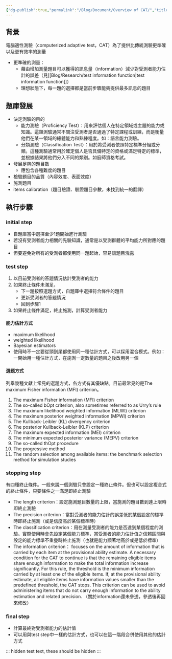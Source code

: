 ```yaml
---
{"dg-publish":true,"permalink":"/Blog/Document/Overview of CAT/","title":"電腦適性測驗概述","tags":["blog","CAT","adaptive_testing"],"created":"2023-08-17","updated":"2024-03-11T14:16"}
---
```



## 背景

電腦適性測驗（computerized adaptive test，CAT）為了提供比傳統測驗更準確以及更有效率的測量

- 更準確的測量：
    - 藉由增加測量題目可以獲得的訊息量（information）減少對受測者能力估計的誤差（見[[Blog/Research/test information function\|test information function]]）
    - 理想狀態下，每一題的選擇都是當前步驟能夠提供最多訊息的題目

## 題庫發展

- 決定測驗的目的
    - 能力測驗（Proficiency Test）：用來評估個人在特定領域或主題的能力或知識。這類測驗通常不關注受測者是否通過了特定課程或訓練，而是衡量他們在某一領域的總體能力和熟練程度。如：語言能力測驗。
    - 分類測驗（Classification Test）：用於將受測者依照特定標準分組或分類。這種測驗通常用於確定個人是否具備特定的資格或滿足特定的標準，並根據結果將他們分入不同的類別。如廚師資格考試。
- 發展足夠的題目數
    - 應包含各種難度的題目
- 檢驗題目的品質（內容效度、表面效度）
- 施測題目
- items calibration（題目驗證、驗證題目參數，未找到統一的翻譯）

## 執行步驟


<style> .container {font-family: sans-serif; text-align: center;} .button-wrapper button {z-index: 1;height: 40px; width: 100px; margin: 10px;padding: 5px;} .excalidraw .App-menu_top .buttonList { display: flex;} .excalidraw-wrapper { height: 800px; margin: 50px; position: relative;} :root[dir="ltr"] .excalidraw .layer-ui__wrapper .zen-mode-transition.App-menu_bottom--transition-left {transform: none;} </style><script src="https://cdn.jsdelivr.net/npm/react@17/umd/react.production.min.js"></script><script src="https://cdn.jsdelivr.net/npm/react-dom@17/umd/react-dom.production.min.js"></script><script type="text/javascript" src="https://cdn.jsdelivr.net/npm/@excalidraw/excalidraw@0/dist/excalidraw.production.min.js"></script><div id="CAT_process_stepsexcalidraw.md1"></div><script>(function(){const InitialData={"type":"excalidraw","version":2,"source":"https://github.com/zsviczian/obsidian-excalidraw-plugin/releases/tag/1.9.16","elements":[{"type":"rectangle","version":258,"versionNonce":936577672,"isDeleted":false,"id":"3DBSIjFqTssj68WNX_hhS","fillStyle":"hachure","strokeWidth":1,"strokeStyle":"solid","roughness":1,"opacity":100,"angle":0,"x":-510.01953125,"y":-35.296875,"strokeColor":"#1e1e1e","backgroundColor":"transparent","width":174,"height":87,"seed":2011189640,"groupIds":[],"frameId":null,"roundness":null,"boundElements":[{"type":"text","id":"XgbKWAjn"},{"id":"fOtLwpNuxM8fnyFRIJ-Hh","type":"arrow"}],"updated":1692254299132,"link":null,"locked":false},{"type":"text","version":325,"versionNonce":126857096,"isDeleted":false,"id":"XgbKWAjn","fillStyle":"hachure","strokeWidth":1,"strokeStyle":"solid","roughness":1,"opacity":100,"angle":0,"x":-493.01953125,"y":-16.796875,"strokeColor":"#1e1e1e","backgroundColor":"transparent","width":140,"height":50,"seed":170023928,"groupIds":[],"frameId":null,"roundness":null,"boundElements":[],"updated":1692254302839,"link":null,"locked":false,"fontSize":20,"fontFamily":1,"text":"選擇初始題目\n或題組開始測驗","rawText":"選擇初始題目\n或題組開始測驗","textAlign":"center","verticalAlign":"middle","containerId":"3DBSIjFqTssj68WNX_hhS","originalText":"選擇初始題目\n或題組開始測驗","lineHeight":1.25,"baseline":43},{"type":"rectangle","version":163,"versionNonce":97161464,"isDeleted":false,"id":"8xFr5rTGZkjlWS1QvgRyn","fillStyle":"hachure","strokeWidth":1,"strokeStyle":"solid","roughness":1,"opacity":100,"angle":0,"x":-223.55078125,"y":-34.88671875,"strokeColor":"#1e1e1e","backgroundColor":"transparent","width":174,"height":87,"seed":904113144,"groupIds":[],"frameId":null,"roundness":{"type":3},"boundElements":[{"type":"text","id":"nexiAgp9"},{"id":"fOtLwpNuxM8fnyFRIJ-Hh","type":"arrow"},{"id":"uPqmgC-xjBv80Z2VEEDGt","type":"arrow"},{"id":"17O3dJGb_rGfACTs6L6ok","type":"arrow"}],"updated":1692254231531,"link":null,"locked":false},{"type":"text","version":252,"versionNonce":1222724744,"isDeleted":false,"id":"nexiAgp9","fillStyle":"hachure","strokeWidth":1,"strokeStyle":"solid","roughness":1,"opacity":100,"angle":0,"x":-186.55078125,"y":-16.38671875,"strokeColor":"#1e1e1e","backgroundColor":"transparent","width":100,"height":50,"seed":1031499000,"groupIds":[],"frameId":null,"roundness":null,"boundElements":[],"updated":1692254118757,"link":null,"locked":false,"fontSize":20,"fontFamily":1,"text":"中途估計\n受測者能力","rawText":"中途估計\n受測者能力","textAlign":"center","verticalAlign":"middle","containerId":"8xFr5rTGZkjlWS1QvgRyn","originalText":"中途估計\n受測者能力","lineHeight":1.25,"baseline":43},{"type":"rectangle","version":295,"versionNonce":38227960,"isDeleted":false,"id":"UX0IbEqCEstbinR1EgWyq","fillStyle":"hachure","strokeWidth":1,"strokeStyle":"solid","roughness":1,"opacity":100,"angle":0,"x":-223.140625,"y":92.232421875,"strokeColor":"#1e1e1e","backgroundColor":"transparent","width":174,"height":87,"seed":956273032,"groupIds":[],"frameId":null,"roundness":{"type":3},"boundElements":[{"type":"text","id":"3ZPr4MsA"},{"id":"hzipr9q5ufaswa95qBgJA","type":"arrow"},{"id":"17O3dJGb_rGfACTs6L6ok","type":"arrow"}],"updated":1692254231531,"link":null,"locked":false},{"type":"text","version":416,"versionNonce":354910712,"isDeleted":false,"id":"3ZPr4MsA","fillStyle":"hachure","strokeWidth":1,"strokeStyle":"solid","roughness":1,"opacity":100,"angle":0,"x":-216.140625,"y":110.732421875,"strokeColor":"#1e1e1e","backgroundColor":"transparent","width":160,"height":50,"seed":1025777800,"groupIds":[],"frameId":null,"roundness":null,"boundElements":[],"updated":1692254054745,"link":null,"locked":false,"fontSize":20,"fontFamily":1,"text":"更新受測者的反應\n模式","rawText":"更新受測者的反應模式","textAlign":"center","verticalAlign":"middle","containerId":"UX0IbEqCEstbinR1EgWyq","originalText":"更新受測者的反應模式","lineHeight":1.25,"baseline":43},{"type":"rectangle","version":288,"versionNonce":541727480,"isDeleted":false,"id":"QIfRHqwYgnzFfMg0M5xBf","fillStyle":"hachure","strokeWidth":1,"strokeStyle":"solid","roughness":1,"opacity":100,"angle":0,"x":-223.140625,"y":219.3515625,"strokeColor":"#1e1e1e","backgroundColor":"transparent","width":174,"height":87,"seed":1524307960,"groupIds":[],"frameId":null,"roundness":{"type":3},"boundElements":[{"type":"text","id":"Iea3YzwP"},{"id":"VkZuWPTHWt7alpADH73zR","type":"arrow"},{"id":"hzipr9q5ufaswa95qBgJA","type":"arrow"}],"updated":1692254227920,"link":null,"locked":false},{"type":"text","version":451,"versionNonce":783180024,"isDeleted":false,"id":"Iea3YzwP","fillStyle":"hachure","strokeWidth":1,"strokeStyle":"solid","roughness":1,"opacity":100,"angle":0,"x":-186.140625,"y":237.8515625,"strokeColor":"#1e1e1e","backgroundColor":"transparent","width":100,"height":50,"seed":681924856,"groupIds":[],"frameId":null,"roundness":null,"boundElements":[],"updated":1692254049212,"link":null,"locked":false,"fontSize":20,"fontFamily":1,"text":"選擇下一題\n施測題目","rawText":"選擇下一題\n施測題目","textAlign":"center","verticalAlign":"middle","containerId":"QIfRHqwYgnzFfMg0M5xBf","originalText":"選擇下一題\n施測題目","lineHeight":1.25,"baseline":43},{"type":"rectangle","version":351,"versionNonce":825150600,"isDeleted":false,"id":"CPVMy6Fa30wjj8moGnC6D","fillStyle":"hachure","strokeWidth":1,"strokeStyle":"solid","roughness":1,"opacity":100,"angle":0,"x":338.6640625,"y":219.3515625,"strokeColor":"#1e1e1e","backgroundColor":"transparent","width":174,"height":87,"seed":994394872,"groupIds":[],"frameId":null,"roundness":null,"boundElements":[{"type":"text","id":"HNTwAmXH"},{"id":"z4E_JoYU2zDTEqWneFgm8","type":"arrow"}],"updated":1692254215558,"link":null,"locked":false},{"type":"text","version":561,"versionNonce":1573091832,"isDeleted":false,"id":"HNTwAmXH","fillStyle":"hachure","strokeWidth":1,"strokeStyle":"solid","roughness":1,"opacity":100,"angle":0,"x":375.6640625,"y":237.8515625,"strokeColor":"#1e1e1e","backgroundColor":"transparent","width":100,"height":50,"seed":1888625656,"groupIds":[],"frameId":null,"roundness":null,"boundElements":[],"updated":1692254106883,"link":null,"locked":false,"fontSize":20,"fontFamily":1,"text":"最終受測者\n能力估計","rawText":"最終受測者\n能力估計","textAlign":"center","verticalAlign":"middle","containerId":"CPVMy6Fa30wjj8moGnC6D","originalText":"最終受測者\n能力估計","lineHeight":1.25,"baseline":43},{"type":"diamond","version":222,"versionNonce":993272312,"isDeleted":false,"id":"5NjqqckoWG9rKvPBKqPJ-","fillStyle":"hachure","strokeWidth":1,"strokeStyle":"solid","roughness":1,"opacity":100,"angle":0,"x":49.26171875,"y":63.880859375,"strokeColor":"#1e1e1e","backgroundColor":"transparent","width":206,"height":143,"seed":1750665720,"groupIds":[],"frameId":null,"roundness":null,"boundElements":[{"type":"text","id":"iRaLLbi0"},{"id":"uPqmgC-xjBv80Z2VEEDGt","type":"arrow"},{"id":"VkZuWPTHWt7alpADH73zR","type":"arrow"},{"id":"4uhgDGLkV77JLjkF9pwER","type":"arrow"}],"updated":1692254203780,"link":null,"locked":false},{"type":"text","version":151,"versionNonce":1186674168,"isDeleted":false,"id":"iRaLLbi0","fillStyle":"hachure","strokeWidth":1,"strokeStyle":"solid","roughness":1,"opacity":100,"angle":0,"x":112.26171875,"y":110.630859375,"strokeColor":"#1e1e1e","backgroundColor":"transparent","width":80,"height":50,"seed":2120366840,"groupIds":[],"frameId":null,"roundness":null,"boundElements":[],"updated":1692254160490,"link":null,"locked":false,"fontSize":20,"fontFamily":1,"text":"滿足終止\n條件？","rawText":"滿足終止條件？","textAlign":"center","verticalAlign":"middle","containerId":"5NjqqckoWG9rKvPBKqPJ-","originalText":"滿足終止條件？","lineHeight":1.25,"baseline":43},{"type":"rectangle","version":478,"versionNonce":602914184,"isDeleted":false,"id":"zUQpZv7QicC47F9HH7rNg","fillStyle":"hachure","strokeWidth":1,"strokeStyle":"solid","roughness":1,"opacity":100,"angle":0,"x":338.25390625,"y":-34.88671875,"strokeColor":"#1e1e1e","backgroundColor":"transparent","width":174,"height":87,"seed":731753352,"groupIds":[],"frameId":null,"roundness":{"type":3},"boundElements":[{"type":"text","id":"eUEf7RdE"},{"id":"4uhgDGLkV77JLjkF9pwER","type":"arrow"},{"id":"z4E_JoYU2zDTEqWneFgm8","type":"arrow"}],"updated":1692254215558,"link":null,"locked":false},{"type":"text","version":661,"versionNonce":2132179848,"isDeleted":false,"id":"eUEf7RdE","fillStyle":"hachure","strokeWidth":1,"strokeStyle":"solid","roughness":1,"opacity":100,"angle":0,"x":385.25390625,"y":-3.88671875,"strokeColor":"#1e1e1e","backgroundColor":"transparent","width":80,"height":25,"seed":686750344,"groupIds":[],"frameId":null,"roundness":null,"boundElements":[],"updated":1692254118757,"link":null,"locked":false,"fontSize":20,"fontFamily":1,"text":"結束測驗","rawText":"結束測驗","textAlign":"center","verticalAlign":"middle","containerId":"zUQpZv7QicC47F9HH7rNg","originalText":"結束測驗","lineHeight":1.25,"baseline":18},{"type":"arrow","version":99,"versionNonce":875264184,"isDeleted":false,"id":"fOtLwpNuxM8fnyFRIJ-Hh","fillStyle":"hachure","strokeWidth":1,"strokeStyle":"solid","roughness":1,"opacity":100,"angle":0,"x":-328.2265625,"y":5.916116361249626,"strokeColor":"#1e1e1e","backgroundColor":"transparent","width":94.98437499999994,"height":0.8182953565270941,"seed":390923000,"groupIds":[],"frameId":null,"roundness":null,"boundElements":[],"updated":1692591706386,"link":null,"locked":false,"startBinding":{"elementId":"3DBSIjFqTssj68WNX_hhS","gap":7.79296875,"focus":-0.033228894294437476},"endBinding":{"elementId":"8xFr5rTGZkjlWS1QvgRyn","gap":9.69140625,"focus":0.09827141158493356},"lastCommittedPoint":null,"startArrowhead":null,"endArrowhead":"arrow","points":[[0,0],[94.98437499999994,-0.8182953565270941]]},{"type":"arrow","version":463,"versionNonce":1954011336,"isDeleted":false,"id":"uPqmgC-xjBv80Z2VEEDGt","fillStyle":"hachure","strokeWidth":1,"strokeStyle":"solid","roughness":1,"opacity":100,"angle":0,"x":-34.26953125,"y":-0.9369717006545422,"strokeColor":"#1e1e1e","backgroundColor":"transparent","width":183.2762507488261,"height":61.7762195637623,"seed":2074366856,"groupIds":[],"frameId":null,"roundness":null,"boundElements":[],"updated":1692591706408,"link":null,"locked":false,"startBinding":{"elementId":"8xFr5rTGZkjlWS1QvgRyn","gap":15.28125,"focus":-0.18961166172656496},"endBinding":{"elementId":"5NjqqckoWG9rKvPBKqPJ-","gap":5.981838598120589,"focus":0.0036633324406616353},"lastCommittedPoint":null,"startArrowhead":null,"endArrowhead":"arrow","points":[[0,0],[180.34375,-1.9770907993454578],[183.2762507488261,59.799128764416835]]},{"type":"arrow","version":195,"versionNonce":304412600,"isDeleted":false,"id":"VkZuWPTHWt7alpADH73zR","fillStyle":"hachure","strokeWidth":1,"strokeStyle":"solid","roughness":1,"opacity":100,"angle":0,"x":156.2938046180277,"y":215.68694751414407,"strokeColor":"#1e1e1e","backgroundColor":"transparent","width":193.1953125,"height":56.996646235855934,"seed":1929462776,"groupIds":[],"frameId":null,"roundness":null,"boundElements":[{"type":"text","id":"3LbOfWmB"}],"updated":1692591706408,"link":null,"locked":false,"startBinding":{"elementId":"5NjqqckoWG9rKvPBKqPJ-","gap":9.685293220213964,"focus":-0.008967390340740322},"endBinding":{"elementId":"QIfRHqwYgnzFfMg0M5xBf","gap":14.4453125,"focus":0.08682529012151195},"lastCommittedPoint":null,"startArrowhead":null,"endArrowhead":"arrow","points":[[0,0],[2.206195381972293,56.996646235855934],[-190.9891171180277,53.125552485855934]]},{"type":"text","version":5,"versionNonce":855217288,"isDeleted":false,"id":"3LbOfWmB","fillStyle":"hachure","strokeWidth":1,"strokeStyle":"solid","roughness":1,"opacity":100,"angle":0,"x":148.5,"y":260.18359375,"strokeColor":"#1e1e1e","backgroundColor":"transparent","width":20,"height":25,"seed":1725846776,"groupIds":[],"frameId":null,"roundness":null,"boundElements":[],"updated":1692254253068,"link":null,"locked":false,"fontSize":20,"fontFamily":1,"text":"否","rawText":"否","textAlign":"center","verticalAlign":"middle","containerId":"VkZuWPTHWt7alpADH73zR","originalText":"否","lineHeight":1.25,"baseline":18},{"type":"arrow","version":279,"versionNonce":1662861496,"isDeleted":false,"id":"4uhgDGLkV77JLjkF9pwER","fillStyle":"hachure","strokeWidth":1,"strokeStyle":"solid","roughness":1,"opacity":100,"angle":0,"x":263.56569936523584,"y":135.380859375,"strokeColor":"#1e1e1e","backgroundColor":"transparent","width":68.25070688476416,"height":134.169921875,"seed":1971633032,"groupIds":[],"frameId":null,"roundness":null,"boundElements":[{"type":"text","id":"Giqp34Fd"}],"updated":1692591706411,"link":null,"locked":false,"startBinding":{"elementId":"5NjqqckoWG9rKvPBKqPJ-","gap":7.747782840381291,"focus":1.080621171021707},"endBinding":{"elementId":"zUQpZv7QicC47F9HH7rNg","gap":6.4375,"focus":0.09381377056129639},"lastCommittedPoint":null,"startArrowhead":null,"endArrowhead":"arrow","points":[[0,0],[0.8874256347641563,-134.169921875],[68.25070688476416,-132.845703125]]},{"type":"text","version":5,"versionNonce":703008904,"isDeleted":false,"id":"Giqp34Fd","fillStyle":"hachure","strokeWidth":1,"strokeStyle":"solid","roughness":1,"opacity":100,"angle":0,"x":254.453125,"y":-11.2890625,"strokeColor":"#1e1e1e","backgroundColor":"transparent","width":20,"height":25,"seed":233838840,"groupIds":[],"frameId":null,"roundness":null,"boundElements":[],"updated":1692254257846,"link":null,"locked":false,"fontSize":20,"fontFamily":1,"text":"是","rawText":"是","textAlign":"center","verticalAlign":"middle","containerId":"4uhgDGLkV77JLjkF9pwER","originalText":"是","lineHeight":1.25,"baseline":18},{"type":"arrow","version":129,"versionNonce":1612999096,"isDeleted":false,"id":"z4E_JoYU2zDTEqWneFgm8","fillStyle":"hachure","strokeWidth":1,"strokeStyle":"solid","roughness":1,"opacity":100,"angle":0,"x":427.2734375,"y":62.6953125,"strokeColor":"#1e1e1e","backgroundColor":"transparent","width":3.96875,"height":149.27734375,"seed":378155912,"groupIds":[],"frameId":null,"roundness":null,"boundElements":[],"updated":1692591706411,"link":null,"locked":false,"startBinding":{"elementId":"zUQpZv7QicC47F9HH7rNg","gap":10.58203125,"focus":-0.006598306975702165},"endBinding":{"elementId":"CPVMy6Fa30wjj8moGnC6D","gap":7.37890625,"focus":0.07861941197589362},"lastCommittedPoint":null,"startArrowhead":null,"endArrowhead":"arrow","points":[[0,0],[3.96875,149.27734375]]},{"type":"arrow","version":74,"versionNonce":290522552,"isDeleted":false,"id":"hzipr9q5ufaswa95qBgJA","fillStyle":"hachure","strokeWidth":1,"strokeStyle":"solid","roughness":1,"opacity":100,"angle":0,"x":-133.51171875,"y":212.2421875,"strokeColor":"#1e1e1e","backgroundColor":"transparent","width":1.6580934042132753,"height":32.009765625,"seed":28572552,"groupIds":[],"frameId":null,"roundness":null,"boundElements":[],"updated":1692591706402,"link":null,"locked":false,"startBinding":{"elementId":"QIfRHqwYgnzFfMg0M5xBf","gap":7.109375,"focus":0.05882643194522213},"endBinding":{"elementId":"UX0IbEqCEstbinR1EgWyq","gap":1,"focus":0.014949252207708522},"lastCommittedPoint":null,"startArrowhead":null,"endArrowhead":"arrow","points":[[0,0],[-1.6580934042132753,-32.009765625]]},{"type":"arrow","version":60,"versionNonce":1858446280,"isDeleted":false,"id":"17O3dJGb_rGfACTs6L6ok","fillStyle":"hachure","strokeWidth":1,"strokeStyle":"solid","roughness":1,"opacity":100,"angle":0,"x":-137.1328125,"y":85.92578125,"strokeColor":"#1e1e1e","backgroundColor":"transparent","width":0.828125,"height":32.56640625,"seed":260824968,"groupIds":[],"frameId":null,"roundness":null,"boundElements":[],"updated":1692591706397,"link":null,"locked":false,"startBinding":{"elementId":"UX0IbEqCEstbinR1EgWyq","gap":6.306640625,"focus":0.0031137004265248632},"endBinding":{"elementId":"8xFr5rTGZkjlWS1QvgRyn","gap":1.24609375,"focus":0.028919617191211923},"lastCommittedPoint":null,"startArrowhead":null,"endArrowhead":"arrow","points":[[0,0],[-0.828125,-32.56640625]]},{"type":"line","version":125,"versionNonce":971494648,"isDeleted":false,"id":"6jDzi7PCYa2N3XbQkP8Oz","fillStyle":"hachure","strokeWidth":2,"strokeStyle":"solid","roughness":2,"opacity":100,"angle":0,"x":-321.7109375,"y":-73.93972412313639,"strokeColor":"#1971c2","backgroundColor":"transparent","width":209.515625,"height":0.78125,"seed":1236232440,"groupIds":["X6pww9u8jvjy2bQmX-ec1"],"frameId":null,"roundness":null,"boundElements":[],"updated":1692254439132,"link":null,"locked":false,"startBinding":null,"endBinding":null,"lastCommittedPoint":null,"startArrowhead":null,"endArrowhead":null,"points":[[0,0],[-209.515625,0.78125]]},{"type":"text","version":42,"versionNonce":1016397512,"isDeleted":false,"id":"NCTNJjJ3","fillStyle":"hachure","strokeWidth":2,"strokeStyle":"solid","roughness":2,"opacity":100,"angle":0,"x":-491.5625,"y":-110.98659912313639,"strokeColor":"#1971c2","backgroundColor":"transparent","width":133.39987182617188,"height":25,"seed":1590178184,"groupIds":["X6pww9u8jvjy2bQmX-ec1"],"frameId":null,"roundness":null,"boundElements":[],"updated":1692687727476,"link":null,"locked":false,"fontSize":20,"fontFamily":1,"text":"Starting step","rawText":"Starting step","textAlign":"left","verticalAlign":"top","containerId":null,"originalText":"Starting step","lineHeight":1.25,"baseline":18},{"type":"line","version":244,"versionNonce":1628599800,"isDeleted":false,"id":"4SI6K8wst2bz5_iFD5A1v","fillStyle":"hachure","strokeWidth":2,"strokeStyle":"solid","roughness":2,"opacity":100,"angle":0,"x":-25.842207675576446,"y":-73.52956787313639,"strokeColor":"#1971c2","backgroundColor":"transparent","width":209.515625,"height":0.78125,"seed":1504073720,"groupIds":["3U4ybB5QVHXyWS3g5f9gc"],"frameId":null,"roundness":null,"boundElements":[],"updated":1692254439132,"link":null,"locked":false,"startBinding":null,"endBinding":null,"lastCommittedPoint":null,"startArrowhead":null,"endArrowhead":null,"points":[[0,0],[-209.515625,0.78125]]},{"type":"text","version":174,"versionNonce":1112879544,"isDeleted":false,"id":"RkfqbV2O","fillStyle":"hachure","strokeWidth":2,"strokeStyle":"solid","roughness":2,"opacity":100,"angle":0,"x":-195.69377017557645,"y":-110.98659912313639,"strokeColor":"#1971c2","backgroundColor":"transparent","width":102.139892578125,"height":25,"seed":738760952,"groupIds":["3U4ybB5QVHXyWS3g5f9gc"],"frameId":null,"roundness":null,"boundElements":[],"updated":1692687727476,"link":null,"locked":false,"fontSize":20,"fontFamily":1,"text":"Test step","rawText":"Test step","textAlign":"left","verticalAlign":"top","containerId":null,"originalText":"Test step","lineHeight":1.25,"baseline":18},{"type":"line","version":247,"versionNonce":1816196856,"isDeleted":false,"id":"TrMRXvSUdmKAckm-1khEM","fillStyle":"hachure","strokeWidth":2,"strokeStyle":"solid","roughness":2,"opacity":100,"angle":0,"x":240.01398051136448,"y":-73.52956787313639,"strokeColor":"#1971c2","backgroundColor":"transparent","width":209.515625,"height":0.78125,"seed":1040366472,"groupIds":["hE5qoJyIEkXE_TC34eO5v"],"frameId":null,"roundness":null,"boundElements":[],"updated":1692254439132,"link":null,"locked":false,"startBinding":null,"endBinding":null,"lastCommittedPoint":null,"startArrowhead":null,"endArrowhead":null,"points":[[0,0],[-209.515625,0.78125]]},{"type":"text","version":178,"versionNonce":505013704,"isDeleted":false,"id":"qpyf4Qi1","fillStyle":"hachure","strokeWidth":2,"strokeStyle":"solid","roughness":2,"opacity":100,"angle":0,"x":70.16241801136448,"y":-110.98659912313639,"strokeColor":"#1971c2","backgroundColor":"transparent","width":130.95985412597656,"height":25,"seed":1278347912,"groupIds":["hE5qoJyIEkXE_TC34eO5v"],"frameId":null,"roundness":null,"boundElements":[],"updated":1692687727476,"link":null,"locked":false,"fontSize":20,"fontFamily":1,"text":"Stopping step","rawText":"Stopping step","textAlign":"left","verticalAlign":"top","containerId":null,"originalText":"Stopping step","lineHeight":1.25,"baseline":18},{"type":"line","version":248,"versionNonce":1878480888,"isDeleted":false,"id":"sSB4ZBLYFkukAlgKGnRLZ","fillStyle":"hachure","strokeWidth":2,"strokeStyle":"solid","roughness":2,"opacity":100,"angle":0,"x":529.1936680113645,"y":-73.52956787313639,"strokeColor":"#1971c2","backgroundColor":"transparent","width":209.515625,"height":0.78125,"seed":964586888,"groupIds":["Lzkjw22p-rCgdXKkQ9Wbc"],"frameId":null,"roundness":null,"boundElements":[],"updated":1692254439132,"link":null,"locked":false,"startBinding":null,"endBinding":null,"lastCommittedPoint":null,"startArrowhead":null,"endArrowhead":null,"points":[[0,0],[-209.515625,0.78125]]},{"type":"text","version":177,"versionNonce":1429617336,"isDeleted":false,"id":"bmiKkEKU","fillStyle":"hachure","strokeWidth":2,"strokeStyle":"solid","roughness":2,"opacity":100,"angle":0,"x":359.3421055113645,"y":-110.98659912313639,"strokeColor":"#1971c2","backgroundColor":"transparent","width":96.75991821289062,"height":25,"seed":23559304,"groupIds":["Lzkjw22p-rCgdXKkQ9Wbc"],"frameId":null,"roundness":null,"boundElements":[],"updated":1692687727476,"link":null,"locked":false,"fontSize":20,"fontFamily":1,"text":"Final step","rawText":"Final step","textAlign":"left","verticalAlign":"top","containerId":null,"originalText":"Final step","lineHeight":1.25,"baseline":18}],"appState":{"theme":"light","viewBackgroundColor":"#ffffff","currentItemStrokeColor":"#1971c2","currentItemBackgroundColor":"transparent","currentItemFillStyle":"hachure","currentItemStrokeWidth":2,"currentItemStrokeStyle":"solid","currentItemRoughness":2,"currentItemOpacity":100,"currentItemFontFamily":1,"currentItemFontSize":20,"currentItemTextAlign":"left","currentItemStartArrowhead":null,"currentItemEndArrowhead":"arrow","scrollX":566.051783913164,"scrollY":222.01448800853788,"zoom":{"value":1.6500000000000001},"currentItemRoundness":"sharp","gridSize":null,"currentStrokeOptions":null,"previousGridSize":null,"frameRendering":{"enabled":true,"clip":true,"name":true,"outline":true}},"files":{}};InitialData.scrollToContent=true;App=()=>{const e=React.useRef(null),t=React.useRef(null),[n,i]=React.useState({width:void 0,height:void 0});return React.useEffect(()=>{i({width:t.current.getBoundingClientRect().width,height:t.current.getBoundingClientRect().height});const e=()=>{i({width:t.current.getBoundingClientRect().width,height:t.current.getBoundingClientRect().height})};return window.addEventListener("resize",e),()=>window.removeEventListener("resize",e)},[t]),React.createElement(React.Fragment,null,React.createElement("div",{className:"excalidraw-wrapper",ref:t},React.createElement(ExcalidrawLib.Excalidraw,{ref:e,width:n.width,height:n.height,initialData:InitialData,viewModeEnabled:!0,zenModeEnabled:!0,gridModeEnabled:!1})))},excalidrawWrapper=document.getElementById("CAT_process_stepsexcalidraw.md1");ReactDOM.render(React.createElement(App),excalidrawWrapper);})();</script>


### initial step

- 自題庫當中選擇至少1題開始進行測驗
- 若沒有受測者能力相關的先驗知識，通常是以受測群體的平均能力所對應的題目
- 但要避免對所有的受測者都使用同一題起始，容易讓題目洩露

### test step

1. 以目前受測者的答題情況估計受測者的能力
2. 如果終止條件未滿足，
    - 下一題按照選題方式，自題庫中選擇符合條件的題目
    - 更新受測者的答題情況
    - 回到步驟1
3. 如果終止條件滿足，終止施測，計算受測者能力

#### 能力估計方式

- maximum likelihood
- weighted likelihood
- Bayesian estimators
- 使用時不一定要從頭到尾都使用同一種估計方式，可以採用混合模式。例如：一開始用一種估計方式，在施測一定數量的題目之後改用另一個

#### 選題方式

列舉幾種文獻上常見的選題方式，各方式有其優缺點。目前最常見的是The maximum Fisher information (MFI) criterion。

1. The maximum Fisher information (MFI) criterion
2. The so-called bOpt criterion, also sometimes referred to as Urry’s rule
3. The maximum likelihood weighted information (MLWI) criterion
4. The maximum posterior weighted information (MPWI) criterion
5. The Kullback-Leibler (KL) divergency criterion
6. The posterior Kullback-Leibler (KLP) criterion
7. The maximum expected information (MEI) criterion
8. The minimum expected posterior variance (MEPV) criterion
9. The so-called thOpt procedure
10. The progressive method
11. The random selection among available items: the benchmark selection method for simulation studies

### stopping step

有四種終止條件。一般來說一個測驗只會設定一種終止條件。但也可以設定複合式的終止條件，只要條件之一滿足即終止測驗

- The length criterion：設定施測題目數量的上限，當施測的題目數到達上限時即終止測驗 
- The precision criterion：當對受測者的能力估計的誤差低於某個設定的標準時即終止施測（或是信度高於某個標準時）
- The classification criterion：用在測量受測者的能力是否達到某個程度的測驗。實際使用時會先設定某個能力標準，當受測者的能力估計值之信賴區間與設定的能力標準不重疊時終止施測（也就是能力顯著地高於或是低於標準）
- The information criterion： focuses on the amount of information that is carried by each item at the provisional ability estimate. A necessary condition for the CAT to continue is that the remaining eligible items share enough information to make the total information increase significantly. For this rule, the threshold is the minimum information carried by at least one of the eligible items. If, at the provisional ability estimate, all eligible items have information values smaller than the predefined threshold, the CAT stops. This criterion can be used to avoid administering items that do not carry enough information to the ability estimation and related precision. （關於information還未參透，參透後再回來修改）

### final step

- 計算最終對受測者能力的估計值
- 可以用與test step中一樣的估計方式，也可以在這一階段合併使用其他的估計方式

::: hidden
test text, these should be hidden
:::